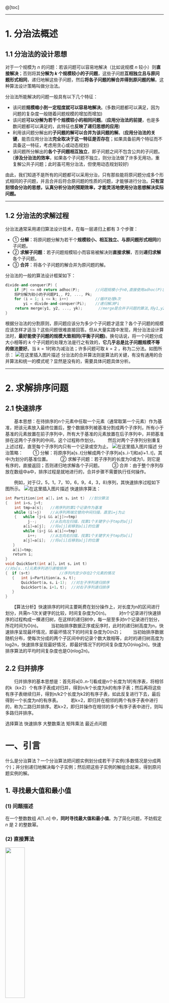 @[toc]

---
# 1. 分治法概述
## 1.1 分治法的设计思想　　
对于一个规模为 $n$ 的问题：若该问题可以容易地解决（比如说规模 $n$ 较小）则**直接解决**；否则将其**分解为 $k$ 个规模较小的子问题**，这些子问题**互相独立且与原问题形式相同**，递归地解这些子问题，然后**将各子问题的解合并得到原问题的解**。这种算法设计策略叫做分治法。

分治法所能解决的问题一般具有以下几个特征：
- 该问题**规模缩小到一定程度就可以容易地解决**。(多数问题都可以满足，因为问题的复杂度一般随着问题规模的增加而增加) 
- 该问题**可以分解为若干个规模较小的相同问题**。(**应用分治法的前提**，也是多数问题都可以满足的，此特征也**反映了递归思想的应用**)
- 利用该问题分解出的**子问题的解可以合并为该问题的解**。(**应用分治法的关键**，能否应用分治法**完全取决于这一特征是否存在**；如果具备前两个特征而不具备这一特征，考虑用贪心或动态规划)
- 该问题所分解出的**各个子问题相互独立**，即子问题之间不包含公共的子问题。(**涉及分治法的效率**，如果各个子问题不独立，则分治法做了许多无用功，重复解公共子问题；此时虽可用分治法，但使用动态规划较好)

由此，我们知道不是所有的问题都可以采用分治，只有那些能将原问题分成多个形式相同的子问题，并且合并后符合原问题的性质的问题，才能够进行分治。**只有深刻领会分治的思想，认真分析分治的预期效率，才能灵活地使用分治思想解决实际问题。**

---
## 1.2 分治法的求解过程
分治法通常采用递归算法设计技术，在每一层递归上都有 $3$ 个步骤：
- ① **分解**：将原问题分解为若干个**规模较小、相互独立、与原问题形式相同**的子问题。
- ② **求解子问题**：若子问题规模较小而容易被解决则**直接求解**，否则**递归求解**各个子问题。
- ③ **合并**：将各个子问题的解合并为原问题的解。 

分治法的一般的算法设计框架如下：

```cpp
divide-and-conquer(P) {  
    if |P| <= n0 return adhoc(P);		//问题规模小于n0,直接使用adhoc(P)求解
    将P分解为较小的子问题P1,, P2, ..., Pk;
    for (i = 1; i <= k; i++)			//循环处理k次
        yi = divide-and-conquer(Pi);	//递归解决Pi
　　 return merge(y1, y2, ..., yk);		//merge是合并子问题的算法,将y1,y2,...,yk合并为P的解
}
```
根据分治法的分割原则，原问题应该分为多少个子问题才适宜？各个子问题的规模应该怎样才适当？这些问题很难直接回答。但从大量实践中发现，用分治法设计算法时，**最好能使子问题的规模大致相同(平衡子问题)**。换句话说，将一个问题分成大小相等的 $k$ 个子问题的处理方法是行之有效的，**它几乎总是比子问题规模不等的做法要好**。当 $k=1$时称为减治法；许多问题可取 $k = 2$ ，称为二分法。如图所示：
![在这里插入图片描述](https://img-blog.csdnimg.cn/20200916113910311.png?x-oss-process=image/watermark,type_ZmFuZ3poZW5naGVpdGk,shadow_10,text_aHR0cHM6Ly9ibG9nLmNzZG4ubmV0L215UmVhbGl6YXRpb24=,size_16,color_FFFFFF,t_70#pic_center)
分治法的合并算法则是算法的关键，有没有通用的合并算法和统一的模式呢？显然是没有的，需要具体问题具体分析。
 
---
# 2. 求解排序问题
## 2.1 快速排序
　　基本思想：在待排序的n个元素中任取一个元素（通常取第一个元素）作为基准，把该元素放入最终位置后，整个数据序列被基准分割成两个子序列，所有小于基准的元素放置在前子序列中，所有大于基准的元素放置在后子序列中，并把基准排在这两个子序列的中间，这个过程称作划分。
　　然后对两个子序列分别重复上述过程，直至每个子序列内只有一个记录或空为止。
![在这里插入图片描述](https://img-blog.csdnimg.cn/20200916114012305.png?x-oss-process=image/watermark,type_ZmFuZ3poZW5naGVpdGk,shadow_10,text_aHR0cHM6Ly9ibG9nLmNzZG4ubmV0L215UmVhbGl6YXRpb24=,size_16,color_FFFFFF,t_70#pic_center)
分治策略：
　　① 分解：将原序列a[s..t]分解成两个子序列a[s..i-1]和a[i+1..t]，其中i为划分的基准位置。
　　② 求解子问题：若子序列的长度为0或为1，则它是有序的，直接返回；否则递归地求解各个子问题。
　　③ 合并：由于整个序列存放在数组中a中，排序过程是就地进行的，合并步骤不需要执行任何操作。 

　　例如，对于{2，5，1，7，10，6，9，4，3，8}序列，其快速排序过程如下图所示。
![在这里插入图片描述](https://img-blog.csdnimg.cn/20200916114043107.png?x-oss-process=image/watermark,type_ZmFuZ3poZW5naGVpdGk,shadow_10,text_aHR0cHM6Ly9ibG9nLmNzZG4ubmV0L215UmVhbGl6YXRpb24=,size_16,color_FFFFFF,t_70#pic_center)
快速排序算法：
```cpp
int Partition(int a[]，int s，int t)	//划分算法
{   int i=s，j=t;
    int tmp=a[s];	//用序列的第1个记录作为基准
    while (i!=j)	//从序列两端交替向中间扫描，直至i=j为止     
    {   while (j>i && a[j]>=tmp) 
　　　　　　j--;    	//从右向左扫描，找第1个关键字小于tmp的a[j]
        a[i]=a[j];	//将a[j]前移到a[i]的位置
        while (i<j && a[i]<=tmp) 
　　　　　　i++;   	//从左向右扫描，找第1个关键字大于tmp的a[i]
        a[j]=a[i];	//将a[i]后移到a[j]的位置
　　}
　　a[i]=tmp;
　　return i;
}
void QuickSort(int a[]，int s，int t)	
//对a[s..t]元素序列进行递增排序
{  if (s<t) 			//序列内至少存在2个元素的情况
   {   int i=Partition(a，s，t);
       QuickSort(a，s，i-1);	//对左子序列递归排序
       QuickSort(a，i+1，t);	//对右子序列递归排序
   }
}
```
　　【算法分析】快速排序的时间主要耗费在划分操作上，对长度为n的区间进行划分，共需n-1次关键字的比较，时间复杂度为O(n)。
　　对n个记录进行快速排序的过程构成一棵递归树，在这样的递归树中，每一层至多对n个记录进行划分，所花时间为O(n)。
　　当初始排序数据正序或反序时，此时的递归树高度为n，快速排序呈现最坏情况，即最坏情况下的时间复杂度为O(n2)；
　　当初始排序数据随机分布，使每次分成的两个子区间中的记录个数大致相等，此时的递归树高度为log2n，快速排序呈现最好情况，即最好情况下的时间复杂度为O(nlog2n)。快速排序算法的平均时间复杂度也是O(nlog2n)。

## 2.2 归并排序
　　归并排序的基本思想是：首先将a[0..n-1]看成是n个长度为1的有序表，将相邻的k（k≥2）个有序子表成对归并，得到n/k个长度为k的有序子表；然后再将这些有序子表继续归并，得到n/k2个长度为k2的有序子表，如此反复进行下去，最后得到一个长度为n的有序表。
　　若k=2，即归并在相邻的两个有序子表中进行的，称为二路归并排序。若k>2，即归并操作在相邻的多个有序子表中进行，则叫多路归并排序。 

选择算法
快速排序
大整数乘法
矩阵乘法
最近点问题

# 一、引言
什么是分治算法？一个分治算法把问题实例划分成若干子实例(多数情况是分成两个)；并分别递归地解决每个子实例；然后把这些子实例的解组合起来，得到原问题实例的解。


## 1. 寻找最大值和最小值

### (1) 问题描述
在一个整数数组 $A[1..n]$ 中，**同时寻找最大值和最小值**。为了简化问题，不妨假定 $n$ 是 $2$ 的整数幂。

### (2) 直接算法
 <img src="https://img-blog.csdnimg.cn/202003201424345.png?x-oss-process=image/watermark,type_ZmFuZ3poZW5naGVpdGk,shadow_10,text_aHR0cHM6Ly9ibG9nLmNzZG4ubmV0L215UmVhbGl6YXRpb24=,size_16,color_FFFFFF,t_70" width="35%">
 
顺序扫描，显然，此方法执行的元素比较次数是 $2n一2$ 。是否存在更有效的算法？


### (3) 分治方法
**基本思想**：将数组分割成两半， $A[1..n/2]$ 和 $A[(n/2) + 1..n]$；在**每一半中找到最大值和最小值**；并返回这**两个最小值中的最小值**及这**两个最大值中的最大值**；
<img src="https://img-blog.csdnimg.cn/20200320142505186.png?x-oss-process=image/watermark,type_ZmFuZ3poZW5naGVpdGk,shadow_10,text_aHR0cHM6Ly9ibG9nLmNzZG4ubmV0L215UmVhbGl6YXRpb24=,size_16,color_FFFFFF,t_70" width="50%">
**算法分析**：设 $C(n)$ 表示算法在由 $n$ 个元素( $n$ 是 $2$ 的整数幂)组成的数组上执行的元素比较次数。
$$C(n) =\left \{
\begin{aligned}
 1\quad if\ n = 2\\
2C(n/2) + 2\quad if\ n > 2
\end{aligned}
\right.
$$
 
根据递推方程求出时间复杂度为：
$$C(n) = 
3n/2 - 2 
$$
 

因此，设数组 $A[1..n]$ 包含 $n$ 个元素，其中 $n$ 是 $2$ 的幂，则仅用 $3n/2一2$ 次元素比较就**能够在数组中找出最大和最小元素**。

---
## 2. 二分搜索
### (1) 问题描述
在升序数组 $A[1..n]$ 中搜索已知元素x

### (2) 分治方法
**基本思想**
将一个给定的元素 $x$ 与一个已排序数组 $A[low..high]$ 的中间元素做比较：
- 如果 $x < A[mid]$ ，这里 $mid =\lfloor (low + high)/2 \rfloor$，则不考虑 $A[mid...high]$，而对 $A[low...mid-1]$ 重复实施相同的方法。  
- 类似地，如果 $x > A[mid]$ ，则放弃 $A[low...mid]$ ，而对 $A[mid+1...high]$ 重复实施相同的方法.

**伪代码**如下：
<img src="https://img-blog.csdnimg.cn/20200320142541290.png?x-oss-process=image/watermark,type_ZmFuZ3poZW5naGVpdGk,shadow_10,text_aHR0cHM6Ly9ibG9nLmNzZG4ubmV0L215UmVhbGl6YXRpb24=,size_16,color_FFFFFF,t_70" width="50%">
    
 
**算法分析**：
为了求出算法的执行时间，我们需要计算元素间的比较次数，**因为这是一个基本运算**，也就是说，**算法的执行时间与元素间比较次数是成比例的** 。我们将假定每个三向比较当做一次比较来计算

推导见P104
$$C(n) =\left \{
\begin{aligned}
 1\quad if\ n = 1\\
C(n/2) + 1\quad if\ n > 2
\end{aligned}
\right.
$$    
可得： 
算法 `BINARYSEARCHREC` 在 $n$ 个元素组成的数组中搜索某个元素所执行的元素比较次数不超过 $\lfloor \log n+1\rfloor$ 。时间复杂性是 $O(\log n)$ 。 

算法递归深度为 $O(\log n)$ ，并且由于每个递归层次需要 $\Theta(1)$的空间，本算法所需的空间总量是 $\Theta(\log n)$。和递归算法相反，其迭代形式算法仅需要 $\Theta(1)$ 空间。


# 二、归并排序MERGESORT
`BOTTOMUPSORT` :
- 在每一层中，我们有**已排序的序列对**，同时它们两两被合并而得到较大的排序序列。
- 沿着树一层一层向上继续这个过程，直到**到达根为止**，这最后的序列是**已经排序好的**。

让我们从反向来考虑，是否能用自顶向下取代自底向上？
## 1. 基本思想
首先，将该数组分成两个各一半元素的数组：
<img src="https://img-blog.csdnimg.cn/20200320155202986.png" width="40%">

接着分别对这两个数组的元素排序。然后只是将它们合并来得到所希望的排序数组。至于对每一半子数组，可**使用任意排序算法**来对这两个子数组排序。特别是可以使用算法 `MERGESORT` 本身。 此算法的完整描述见下面。

## 2. 伪代码
<img src="https://img-blog.csdnimg.cn/20200320155209128.png?x-oss-process=image/watermark,type_ZmFuZ3poZW5naGVpdGk,shadow_10,text_aHR0cHM6Ly9ibG9nLmNzZG4ubmV0L215UmVhbGl6YXRpb24=,size_16,color_FFFFFF,t_70" width="45%">

## 3. 算法操作过程
算法 `MERGESORT` 对下列数组 $A =\{9,4,5,2,1,7,4,6\}$ 排序的操作过程。

定义：
- `mergesort(A, low, high)` 为 `MS(low, high)`. 
- `Merge(A, low, mid, high)` 为 `M(low, mid, high)`.

(自底向上)算法过程：
<img src="https://img-blog.csdnimg.cn/20200320155227456.png?x-oss-process=image/watermark,type_ZmFuZ3poZW5naGVpdGk,shadow_10,text_aHR0cHM6Ly9ibG9nLmNzZG4ubmV0L215UmVhbGl6YXRpb24=,size_16,color_FFFFFF,t_70" width="50%">

 
这个**调用链对应于树的前序遍历**：访问根、左子树和右子树。计算却对应于树的后序遍历：访问左子树，右子树，最后是根。

为了实现这个遍历，用一个栈来存储每次调用过程的局部数据。在算法 `BOTPOMUPSORT` 中，合并是一层接一层进行的；而在算法  `MERGESORT` 中，合并是以后序遍历的方式进行的。

两种算法的区别仅在于合并的次序，因此，当 $n$ 是 $2$ 的幂时，由算法 `MERGESORT` 执行的比较次数和算法 `BOTTOMUPSORT` 执行的次数相同。

## 4. 归并排序算法分析
基本运算仍然是元素比较。为了简单，假定 $n$ 是 $2$ 的幂。
- 如果 $n=1$ ，则算法不执行任何元素的比较，比较次数是 $0$ 。
- 如果 $n\ge 2$，则将问题分解为 $2$ 个规模为 $n/2$ 子问题。
- 合并两个子数组所需的元素比较次数在 $n/2$ 与 $n-1$ 之间。

这样算法所需的最小比较次数：
$$C(n) = \left \{
\begin{aligned}
0\quad if\ n = 1\\
2C(n/2) + n/2\quad if\ n\ge 2
\end{aligned}
\right.
$$
推导出：$$C(n) = {{n\log n}\over 2}$$

最大比较次数：
$$  
C(n) = \left \{
\begin{aligned}
0\quad if\ n = 1\\
2C(n/2) + n - 1\quad if\ n\ge 2
\end{aligned}
\right.
$$
推导过程如下：
$$
\begin{aligned}
C(n) &= 2C(n/2) + n-1\\
	&=  2[2C(n/2^2) + n/2-1] + n-1\\
	&= 2^2C(n/2^2) + n- 1 + n-1\\
	&= 2^2C(n/2^2) + 2n-2 - 1\\
	&= ...\\
	&= 2^kC(n/2^k) + kn-2^{k-1}-2^{k-2} - ... -2-1\\
	&= 2^kC(1) + kn - \sum^{k-1}_{j=0} 2^j\\
	&= kn - (2^k - 1)\\
	&= n\log n - n + 1
\end{aligned}
$$

如果 $n$ 是任意的正整数(不必是 $2$ 的幂)，对于由算法 `MERGESORT` 执行的元素比较次数：

$$  
C(n) = \left \{
\begin{aligned}
0\quad if\ n = 1\\
2C(n/2) + bn\quad if\ n\ge 2
\end{aligned}
\right.
$$
可得：$$C(n) = \Theta(n\log n)$$
 
因此，算法 `MERGESORT` 对一个 $n$ 个元素的数组排序所需的时间是 $\Theta(n\log n)$ ，空间是 $\Theta(n)$ 。

---
# 三、分治范式 
P117
一般来说分治范式由以下的步骤组成：
- 划分 `Divide` 步骤。在这个步骤中，输入被分成 $P ≥ 1$个部分，每个子实例的规模严格小于 $n$ ，$n$ 是原始实例的规模。尽管比 $2$ 大的其他小的常数很普遍，但 $P$ 的最常用的值是 $2$ ；
- 治理 `Conquer` 步骤。如果问题的规模大于某个预定的阈值 $n$ ，这个步骤由执行 $P$ 个递归调用组成，阈值是由算法的数学分析导出的；
- 组合步骤。这个步骤是组合 $P$ 个递归调用的解来得到期望的输出值。

一般而言，分治算法有以下形式
- 如果实例 `I` 的规模是“小”的，则使用直接的方法求解问题并返回其答案，否则继续做下一步。
- 把实例 `I` 分割成 $P$ 个大小几乎相同的子实例 `I1, I2, ... , Ip`。
- 对每个子实例 $I_j$，$1≤j≤p$，递归调用算法，并得到 $P$ 个部分解。
- 组合 $P$ 个部分解的结果得到原实例 `I` 的解。

---
# 四、快速排序
快速排序是另外一种排序算法，该排序算法具有 $Θ(n\log n)$的平均运行时间。这个算法优于 `MERGESORT` 算法的一点是它在原地上排序，即对于被排序的元素，**不需要辅助的存储空间**。

## 1. 划分算法
### (1) 基本思想
设 $A[low..high]$ 是一个包含 $n$ 个数的数组，并且 $x=A[low]$ 。

我们考虑重新安排数组 $A$ 中的元素的问题，使得小于或等于 $x$ 的元素在 $x$ 的前面，随后 $x$ 又在所有大于它的元素的前面。

经过改变数组中元素的排列后，对于某个 $w, low≤w≤high$，$x$ 在 $A[w]$ 中。

例如, 如果 $A=\{5,3,9,2,7,1,8\}$ ，则经过重新排列其中的元素后，得到 $A=\{1,3,2, 5, 7,9,8\}$ 其中 $w=4$ 。

这种重排列行动也称为围绕 $x$ 的拆分或划分，$x$ 称为主元或拆分元素。下面还有几个定义或结论：
- 如果元素 $A[j]$ 既不小于 $A[low..j-1]$ 中的元素，也不大于 $A[j+1..high]$ 中的元素，则称其处在一个适当位置或正确位置。
- 用 $x(x ∈ A)$ 作为主元划分数组 $A$ 后，$x$ 将处于一个正确位置。

### (2) 算法实现
<img src="https://img-blog.csdnimg.cn/2020050411173698.png?x-oss-process=image/watermark,type_ZmFuZ3poZW5naGVpdGk,shadow_10,text_aHR0cHM6Ly9ibG9nLmNzZG4ubmV0L215UmVhbGl6YXRpb24=,size_16,color_FFFFFF,t_70" width="43%">

### (3) 算法分析
由算法 `SPLIT` 执行的元素比较次数恰好是 $n-1$ ，这样它的时间复杂性为 $\Theta(n)$ 。

最后注意到，算法仅仅用到一个额外空间用于存储它的局部变量，因此算法的空间复杂性为 $\Theta(1)$ 。

## 2. 快速排序算法
### (1) 基本思想
要排序的元素 `A[low..high]` 通过算法 `SPLIT` 重新排列元素，使得原先在`A[low]` 中的主元占据其正确的位置 `A[w]` ，并且所有小于或等于 `A[w]` 的元素所处的位置为 `A[low..w-1]`，而所有大于 `A[w]` 的元素所处的位置是`A[w+1..high]` 。

子数组 `A[low..w-1]` 和 `A[w＋1..high]` 递归地排序，自动产生整个排序数组

例子：假设数组 $A=\{4,6,3,1,8,7,2,5\}$，快速排序过程如下：	
<img src="https://img-blog.csdnimg.cn/20200320160522528.png?x-oss-process=image/watermark,type_ZmFuZ3poZW5naGVpdGk,shadow_10,text_aHR0cHM6Ly9ibG9nLmNzZG4ubmV0L215UmVhbGl6YXRpb24=,size_16,color_FFFFFF,t_70" width="25%">

### (2) 伪代码
<img src="https://img-blog.csdnimg.cn/20200320160249775.png?x-oss-process=image/watermark,type_ZmFuZ3poZW5naGVpdGk,shadow_10,text_aHR0cHM6Ly9ibG9nLmNzZG4ubmV0L215UmVhbGl6YXRpb24=,size_16,color_FFFFFF,t_70" width="43%">

### (3) MERGESORT 和 QUICKSORT
算法 `SPLIT` 和算法 `QUICKSORT` 的关系类似于算法 `MERGE` 和算法`MERGESORT` 的关系。两个排序算法都由名为 `SPLIT` 和 `MERGE` 的算法之一的一系列调用组成。

在算法 `MERGESORT` 中，**合并排序序列属于组合步骤**，而在算法 `QUICKSORT` 中的**划分过程则属于划分步骤**。事实上，在算法 `QUICKSORT` 中组合步骤是不存在的。

### (4) 快速排序算法分析
空间复杂度：虽然算法不需要辅助空间存储数组元素，但算法还是至少需要 $Θ(n)$ 的空间，工作空间在 $Θ(\log n)$ 和 $Θ(n)$ 之间变化。这是因为在每次递归调用中，表示下一次要排序的数组右边部分的左右界 $w＋1$ 和 $high$ 必须保存。

时间复杂度：
**最坏情况**的行为：在最坏的情况下，算法 `QUICKSORT` 的运行时间是 $Θ(n^2)$ ，然而如果**总是选择中项作为主元**，它的时间复杂性是 $Θ(n\log n)$。
推导见P116

**平均情况**的行为：
- 假定对于数1，2，…，n的i个排列中的每一个排列的出现是等可能性的，这一点确保了在数组中的每个数以同样可能作为第一个元素，并被选为主元，也就是说，数组A中的任意元素被选为主元的概率是1/n.

设C(n)表示对大小为n的输入数据算法所做的平均比较次数，根据观察结论6.3，得到：
步骤2恰好耗费n-1次比较；
步骤3和步骤4分别耗费了C(w-1)和C(n-w)次比较；
因此总的比较次数为：
![在这里插入图片描述](https://img-blog.csdnimg.cn/20200320160714520.png)因为 
![在这里插入图片描述](https://img-blog.csdnimg.cn/2020032016073135.png)
因此

![在这里插入图片描述](https://img-blog.csdnimg.cn/20200320160733595.png)
![在这里插入图片描述](https://img-blog.csdnimg.cn/2020032016073836.png)
如果用n-1代替n，得到：

![在这里插入图片描述](https://img-blog.csdnimg.cn/20200320160742476.png)
推导见P117
等式6.3减去等式6.4，再重新排列各项得到
![在这里插入图片描述](https://img-blog.csdnimg.cn/20200320160749744.png)

现在把变量更换为一个新的变量D，并设![在这里插入图片描述](https://img-blog.csdnimg.cn/20200320160757451.png)

那么,
![在这里插入图片描述](https://img-blog.csdnimg.cn/20200320160753239.png)
其解为
![在这里插入图片描述](https://img-blog.csdnimg.cn/20200320160800927.png)

因为 


![在这里插入图片描述](https://img-blog.csdnimg.cn/20200320160816740.png?x-oss-process=image/watermark,type_ZmFuZ3poZW5naGVpdGk,shadow_10,text_aHR0cHM6Ly9ibG9nLmNzZG4ubmV0L215UmVhbGl6YXRpb24=,size_16,color_FFFFFF,t_70)


结果,
![在这里插入图片描述](https://img-blog.csdnimg.cn/2020032016082758.png)
定理6.6: 算法QUICKSORT对n个元素的数组进行排序执行的平均比较次数是(nlogn)。

---
# 五、寻找中项和第k小元素
## 1. 问题描述
在一个包含 $n$ 个元素的数组中寻找第 $k$ 个最小元素。 (中值是第 $\lceil n/2\rceil$ 个最小元素)

## 2. 直接方法
对所有的元素排序并取出中间一个元素，这个方法需要 $Ω(nlogn)$ 时间，因为任何基于比较的排序过程，**在最坏的情况下必须至少要花费这么多时间**。

我们能否在最优线性时间内找到更快的算法？

## 3. SELECT算法   
### (1) 基本思想 
首先，如果元素个数小于预定义的阈值 $44$ ，则算法使用直接的方法计算第 $k$ 小的元素，至于如何选择阈值在以后的算法分析中将会讲清楚。

下一步把 $n$ 个元素划分成 $\lfloor n/5\rfloor$ 组，每组由 $5$ 个元素组成，如果 $n$ 不是 $5$ 的倍数，则排除剩余的元素，这应当不影响算法的执行。**每组进行排序并取出它的中项**即第三个元素。

接着将这些中项序列中的中项元素记为 $m$ ，它是通过递归计算得到的。将数组 $A$ 中的元素划分成三个数组 $A_1, A_2, A_3$ ，其中分别包含小于、等于和大于 $m$ 的元素。

最后，求出第 $k$ 小的元素出现在三个数组中的哪一个，并根据测试结果，算法或者返回第 $k$ 小的元素，或者在 $A_1\ or\ A_3$上递归。

### (2) 伪代码
<img src="https://img-blog.csdnimg.cn/20200320155416771.png?x-oss-process=image/watermark,type_ZmFuZ3poZW5naGVpdGk,shadow_10,text_aHR0cHM6Ly9ibG9nLmNzZG4ubmV0L215UmVhbGl6YXRpb24=,size_16,color_FFFFFF,t_70" width="45%">


假设递归算法中，在每个递归调用的划分步骤后，我们丢弃元素的一个固定部分并且对剩余的元素递归。则**问题的规模以几何级数递减**，也就是在每个调用过程中，问题的规模**以一个常因子被减小**。

假设某个算法丢弃 $1/3$ 并对剩余的 $2/3$ 部分递归，那么在第二次调用中，元素的数目变为 $2n/3$ 个，第三次调用中为 $4n/9$ ，第四次调用中变为 $8n/27$ ，等等。

现在假定在每次调用中，算法对每个元素耗费的时间**不超过一个常数**，则耗费在处理所有元素上的全部时间**产生一个几何级数**：
 $$cn + (2/3)cn + (2/3)^2cn + ... + (2/3)^jcn +...$$

这里 $c$ 是某个被适当选择的常数，最终，这个总数小于：
$$\sum^{\infin}_{j = 0}cn(2/3)^j = 3cn = \Theta(n)$$

在算法中select过程的
步骤1和步骤2耗费的时间都是Θ(1) 
步骤3为Θ(n)时间。由于对每组排序需要时间为常量，步骤4耗费Θ(n)时间，

步骤5所需的时间为T( n/5 )
步骤6需要Θ(n)时间。由以上的分析，

步骤7耗费的时间至多是T(0.7n+1.2)。

当n 44时，如果0.7n + 1.2 ≤ 0.75n- 1这个不等式将成立。得出的结论为，对于n 44 ，步骤7所耗费的时间至多是T(0.75n)。
例子

为方便起见，让我们暂时将算法中的阈值44改为一个较小的数6


假设存在数组A[1..25] :
8, 33, 17, 51, 57, 49, 35, 11, 25, 37, 14, 3, 2,13, 32,12, 6, 29, 32, 54, 5, 16, 22, 23, 7
      我们要在数组A中找到第13个最小的元素

![在这里插入图片描述](https://img-blog.csdnimg.cn/20200320155440444.png?x-oss-process=image/watermark,type_ZmFuZ3poZW5naGVpdGk,shadow_10,text_aHR0cHM6Ly9ibG9nLmNzZG4ubmV0L215UmVhbGl6YXRpb24=,size_16,color_FFFFFF,t_70)![在这里插入图片描述](https://img-blog.csdnimg.cn/20200320155448899.png?x-oss-process=image/watermark,type_ZmFuZ3poZW5naGVpdGk,shadow_10,text_aHR0cHM6Ly9ibG9nLmNzZG4ubmV0L215UmVhbGl6YXRpb24=,size_16,color_FFFFFF,t_70)![在这里插入图片描述](https://img-blog.csdnimg.cn/20200320155458785.png?x-oss-process=image/watermark,type_ZmFuZ3poZW5naGVpdGk,shadow_10,text_aHR0cHM6Ly9ibG9nLmNzZG4ubmV0L215UmVhbGl6YXRpb24=,size_16,color_FFFFFF,t_70)其中的元素已被划分成具有5元素的各个组，每组元素从底到顶按升序排列。



而且这些组以这样的方式整齐排列:它们的中项是从左到右以升序排列的。所有围在矩形W 中的元素是小于或等于mm的，所有围在矩形x中的元素是大于或等于mm 的。

设A’1表示小于或等于mm的元素集， A’3是大于或等于mm的元素集这个算法中， A1是严格小于mm的元素集， A3是严格大于mm的元素集


![在这里插入图片描述](https://img-blog.csdnimg.cn/20200320155503921.png?x-oss-process=image/watermark,type_ZmFuZ3poZW5naGVpdGk,shadow_10,text_aHR0cHM6Ly9ibG9nLmNzZG4ubmV0L215UmVhbGl6YXRpb24=,size_16,color_FFFFFF,t_70)由于A’1至少与w同样大，我们有
![在这里插入图片描述](https://img-blog.csdnimg.cn/2020032015552373.png?x-oss-process=image/watermark,type_ZmFuZ3poZW5naGVpdGk,shadow_10,text_aHR0cHM6Ly9ibG9nLmNzZG4ubmV0L215UmVhbGl6YXRpb24=,size_16,color_FFFFFF,t_70)

因此

由参数的对称性得到


这样就为在A1和A3的元素个数建立了上界：
即小于mm的元素的个数和大于mm的元素个数不能够超过大约0.7n( n的常分数倍)。

算法的运行时间T(n)  P112
在算法中select过程的步骤1和步骤2耗费的时间都是Θ(1) 

步骤3为Θ(n)时间。由于对每组排序需要时间为常量，步骤4耗费Θ(n)时间，

步骤5所需的时间为T( n/5 )，步骤6需要Θ(n)时间。由以上的分析，步骤7耗费的时间至多是T(0.7n+1.2)。

当n 44时，如果0.7n + 1.2 ≤ 0.75n- 1这个不等式将成立。得出的结论为，对于n 44 ，步骤7所耗费的时间至多是T(0.75n)。
这个分析蕴含着算法SELECT的运行时间有以下的递推式



![在这里插入图片描述](https://img-blog.csdnimg.cn/20200320155538321.png)

       定理6.4 
在一个由n个元素组成的线序集合中提取第k小元素，所需的时间是Θ(n) ，特别地，n个元素的中值可以在Θ(n)时间找出。

6.7 大整数乘法
我们假定大小一定的整数相乘需要耗费定量的时间，而当两个任意长的整数相乘时，这个假定就不再有效了
对于处理不定长数的算法的数据输入，通常是按二进制的位数来计算的(或按二进制数字来计算)
设u和v是两个n位的整数，传统的乘法算法需要Θ(n2)数字相乘来计算u和v的乘积。
Is there much more efficient method?
设u和v都是n位的二进制整数，现在要计算它们的乘积u*v。
我们可以用小学所学的方法来设计一个计算乘积u*v的算法，但是这样做计算步骤太多，显得效率较低。如果将每2个1位数的乘法或加法看作一步运算，那么这种方法要作O(n2)步运算才能求出乘积u*v 。
下面我们用分治法来设计一个更有效的大整数乘积算法。
我们将n位的二进制整数u和v各分为2段，每段的长为n/2位(为简单起见，假设n是2的幂)，
![在这里插入图片描述](https://img-blog.csdnimg.cn/20200320160904842.png?x-oss-process=image/watermark,type_ZmFuZ3poZW5naGVpdGk,shadow_10,text_aHR0cHM6Ly9ibG9nLmNzZG4ubmV0L215UmVhbGl6YXRpb24=,size_16,color_FFFFFF,t_70)现在考虑：
![在这里插入图片描述](https://img-blog.csdnimg.cn/20200320160918199.png?x-oss-process=image/watermark,type_ZmFuZ3poZW5naGVpdGk,shadow_10,text_aHR0cHM6Ly9ibG9nLmNzZG4ubmV0L215UmVhbGl6YXRpb24=,size_16,color_FFFFFF,t_70)6.8 矩阵乘法
     两个矩阵 A，B：A 的列数等于 B 的行数，则A、B可以相乘。即，如果 A = （aij）是一个m * n的矩阵，B =（bjk）是一个 n * p 的矩阵，则它们的乘积 C = AB 是 m * p 矩阵 C = （cik）。
![在这里插入图片描述](https://img-blog.csdnimg.cn/20200320160939294.png)     
      问题描述

令A和B是两个n×n的矩阵，我们希望计算它们的乘积C=AB。
在传统方法中， C=AB是由以下公式计算的


![在这里插入图片描述](https://img-blog.csdnimg.cn/20200320160951623.png)
因为每计算一个元素C[i，j]，需要做 n 个乘法和 n – 1 次加法
很容易看出算法需要n3次乘法运算和n3-n2次加法运算。这导致其时间复杂度为Θ(n3).
6.8.2 递归方法

![在这里插入图片描述](https://img-blog.csdnimg.cn/20200320161003128.png)
假定n=2k ，k ≥ 0，如果n≥2 ，则A，B和C可分别分成4个大小为n/2×n/2的子矩阵
![在这里插入图片描述](https://img-blog.csdnimg.cn/20200320161006119.png)


用分治方法来计算C的组成：

计算量总耗费是： 

![在这里插入图片描述](https://img-blog.csdnimg.cn/20200320161014981.png)
最终结果：

   ![在这里插入图片描述](https://img-blog.csdnimg.cn/20200320161017374.png)

 观察结论 6.4
递归方法需要n3次乘法运算和n3-n2次加法运算，这些刚好和前面传统方法所讲述的一样。
两种算法的区别仅仅在于矩阵元素相乘的次序上，其他方面是一样的

基本思想
增加加减法的次数来减少乘法次数
![在这里插入图片描述](https://img-blog.csdnimg.cn/20200320161030453.png?x-oss-process=image/watermark,type_ZmFuZ3poZW5naGVpdGk,shadow_10,text_aHR0cHM6Ly9ibG9nLmNzZG4ubmV0L215UmVhbGl6YXRpb24=,size_16,color_FFFFFF,t_70) 基本思想
我们首先计算以下的乘积


![在这里插入图片描述](https://img-blog.csdnimg.cn/20200320161037447.png)




接着从一下面式子计算出C

![在这里插入图片描述](https://img-blog.csdnimg.cn/20200320161044134.png)

时间复杂度
     算法用到的加法是18次，乘法是7次，对于其运行时间产生以下递推式 （P121）

![在这里插入图片描述](https://img-blog.csdnimg.cn/20200320161105701.png?x-oss-process=image/watermark,type_ZmFuZ3poZW5naGVpdGk,shadow_10,text_aHR0cHM6Ly9ibG9nLmNzZG4ubmV0L215UmVhbGl6YXRpb24=,size_16,color_FFFFFF,t_70)Strassen算法的高效之处，就在于，它成功的减少了乘法次数，将8次乘法，减少到7次。
不要小看这减少的一次，每递归计算一次，效率就可以提高1 / 8，比如一个大的矩阵递归5次后，（7 / 8）5 = 0.5129，效率提升一倍。不过，这只是理论值，实际情况中，有隐含开销，并不是最常用算法。
矩阵是稀疏矩阵时，为稀疏矩阵设计的方法更快。所以，稠密矩阵上的快速矩阵乘法实现一般采用Strassen算法。
6.8.4 三个算法的比较
![在这里插入图片描述](https://img-blog.csdnimg.cn/20200320161124917.png?x-oss-process=image/watermark,type_ZmFuZ3poZW5naGVpdGk,shadow_10,text_aHR0cHM6Ly9ibG9nLmNzZG4ubmV0L215UmVhbGl6YXRpb24=,size_16,color_FFFFFF,t_70)    问题:
设S是平面上n个点的集合，在这一节中，我们考虑在S中找到一个点对p和q的问题，使其相互距离最短。
6.9 最近点对问题

换句话说，希望在S中找到具有这样性质的两点p1 = (x1,y1)和p2 = (x2,y2)，使它们间的距离在所有S中点对间为最小。


![在这里插入图片描述](https://img-blog.csdnimg.cn/20200320161138119.png)最近点对问题
蛮力算法就是简单地检验所有可能的n(n-1)/2个距离并返回最短间距的点对。耗费Θ(n2) 的时间

我们将运用分治设计技术描述一个时间复杂性为Θ(nlogn)的算法来解决最近点对间题。

分治方法

Sort:
第一步是以x坐标增序对S中的点排序
Divide:
S点集被垂直线L大约划分成两个子集Sl和Sr ，使|Sl| = |S|/2 ， |Sr| = |S|/2 ，设L是经过x坐标S[n/2]的垂直线，这样在Sl中的所有点都落在或靠近L的左边，而所有Sr中的点落在或靠近L的右边。
Conquer:
现在按上述递归地进行，两个子集Sl和Sr的最小间距l和r可分别计算出来。
Combine:
组合步骤是把在Sl中的点与Sr中的点之间的最小间距’计算出来。最后所要求的解是l ，r 和’中的最小值。
基本思想
![在这里插入图片描述](https://img-blog.csdnimg.cn/2020032016121064.png?x-oss-process=image/watermark,type_ZmFuZ3poZW5naGVpdGk,shadow_10,text_aHR0cHM6Ly9ibG9nLmNzZG4ubmV0L215UmVhbGl6YXRpb24=,size_16,color_FFFFFF,t_70)怎样合并结果，这一步的关键在于计算’，计算Sl中的每个点与Sr中每个点之间的距离的朴素方法需要Ω(n2)。
设 = min{l, r}，如果最近点对由Sl中的某个点pl与Sr中的某个点pr组成，则pl和pr一定在划分线L的距离内。
因此，如果令S’l和S’r分别表示为在线L距离内的Sl和Sr 中的点，则pl一定在S’l中， pr一定在S’r中。
![在这里插入图片描述](https://img-blog.csdnimg.cn/20200320161221781.png?x-oss-process=image/watermark,type_ZmFuZ3poZW5naGVpdGk,shadow_10,text_aHR0cHM6Ly9ibG9nLmNzZG4ubmV0L215UmVhbGl6YXRpb24=,size_16,color_FFFFFF,t_70)假设 ’≤  ，则存在两点pl∈S’l和pr∈S’r ，有d(pl, pr) = ’，从而pl和pr之间的垂直距离不超过 


因为pl，pr这两点都在以垂直线L为中心的×2矩形区内或其边界上

设T是两个垂直带内的点的集合

如果在×2矩形区内，任意两点间的距离一定不低于，则这个矩形最多能容纳8个点，其中至多4个点属于Sl， 4个点属于Sr。

![在这里插入图片描述](https://img-blog.csdnimg.cn/2020032016123624.png?x-oss-process=image/watermark,type_ZmFuZ3poZW5naGVpdGk,shadow_10,text_aHR0cHM6Ly9ibG9nLmNzZG4ubmV0L215UmVhbGl6YXRpb24=,size_16,color_FFFFFF,t_70)分治方法
        观察结论6.5 
T中的每个点最多需要和T中的7个点进行比较。

上述的观察结论仅给出与T中每个点p的比较点数的上界，而没有给出哪些点与P比较的任何信息。
稍想一下，即可知P一定是与T中临近的点比较。为了找到这样的相邻点，我们借助于以Y坐标的递增序对T中的点重新排序，然后，不难看出只需对T中每个点P，与它们的Y坐标递增序下的7个点比较。
![在这里插入图片描述](https://img-blog.csdnimg.cn/20200320161255798.png?x-oss-process=image/watermark,type_ZmFuZ3poZW5naGVpdGk,shadow_10,text_aHR0cHM6Ly9ibG9nLmNzZG4ubmV0L215UmVhbGl6YXRpb24=,size_16,color_FFFFFF,t_70)![在这里插入图片描述](https://img-blog.csdnimg.cn/20200320161300428.png?x-oss-process=image/watermark,type_ZmFuZ3poZW5naGVpdGk,shadow_10,text_aHR0cHM6Ly9ibG9nLmNzZG4ubmV0L215UmVhbGl6YXRpb24=,size_16,color_FFFFFF,t_70)时间复杂度
排序S中的点需要Θ(nlogn)时间。
把点划分成Sl和Sr子集需要D(1)时间，因为此时点已排序了。
至于组合步骤，我们可以看到它包含对T中点的排序和每点与其他至多7个点做比较，排序耗费O(nlogn),时间，并存在至多7n次比较，这样组合步骤最坏情况下需要Θ(n log n)时间。

注意如果点数为3，则计算它们间最小间距只需要做三次比较，算法执行的递推关系变为：

![在这里插入图片描述](https://img-blog.csdnimg.cn/20200320161313701.png)    在组合步骤中，每次需要对T排序，现在只需要在Θ(n)时间里从数组Y中提取它的元素，这样递推式变为：

![在这里插入图片描述](https://img-blog.csdnimg.cn/20200320161320178.png)          定理6.7 

假定有平面上n个点的集合S，算法CLOSESTPAIR在(n logn).时间内找到S中具有最小间距的一个点对。

